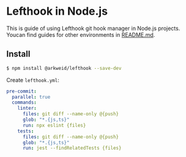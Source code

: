 # Lefthook in Node.js

This is guide of using Lefthook git hook manager in Node.js projects. Youcan find guides for other environments in [README.md](../README.md).

## Install

```bash
$ npm install @arkweid/lefthook --save-dev
```

Create `lefthook.yml`:

```yml
pre-commit:
  parallel: true
  commands:
    linter:
      files: git diff --name-only @{push}
      glob: "*.{js,ts}"
      run: npx eslint {files}
    tests:
      files: git diff --name-only @{push}
      glob: "*.{js,ts}"
      run: jest --findRelatedTests {files}
```

